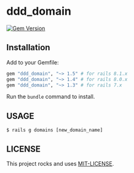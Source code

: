 # ddd_domain

[![Gem Version](https://badge.fury.io/rb/ddd_domain.svg)](https://badge.fury.io/rb/ddd_domain)

## Installation

Add to your Gemfile:

```ruby
gem "ddd_domain", "~> 1.5" # for rails 8.1.x
gem "ddd_domain", "~> 1.4" # for rails 8.0.x
gem "ddd_domain", "~> 1.3" # for rails 7.x
```

Run the `bundle` command to install.

## USAGE

```shell
$ rails g domains [new_domain_name]
```

## LICENSE
This project rocks and uses [MIT-LICENSE](/MIT-LICENSE).
